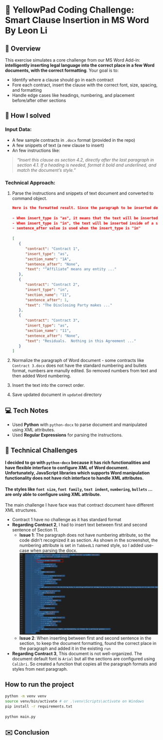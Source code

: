 # 🧪 YellowPad Coding Challenge: Smart Clause Insertion in MS Word By Leon Li

## 📌 Overview
This exercise simulates a core challenge from our MS Word Add-in: **intelligently inserting legal language into the correct place in a few Word documents, with the correct formatting**. Your goal is to:

- Identify where a clause should go in each contract
- Fore each contract, insert the clause with the correct font, size, spacing, and formatting
- Handle edge cases like headings, numbering, and placement before/after other sections

## 🏹 How I solved

### Input Data:
- A few sample contracts in `.docx` format (provided in the repo)
- A few snippets of text (a new clause to insert)
- An few instructions like:

> _“Insert this clause as section 4.2, directly after the last paragraph in section 4.1. If a heading is needed, format it bold and underlined, and match the document’s style.”_

### Technical Approach:
1. Parse the instructions and snippets of text document and converted to command object.
   ```json
   Here is the formatted result. Since the paragraph to be inserted depends on the next paragraph format, don't need to add to the instruction data. The section to be inserted will be automatically formatted with document style (implemented in codebase).

   - When insert_type is "as", it means that the text will be inserted as a section.
   - When insert_type is "in", the text will be inserted inside of a section. This means that the sentence will be inserted between first and second sentence
   - sentence_after value is used when the insert_type is "in"

   [
      {
         "contract": "Contract 1",
         "insert_type": "as",
         "section_name": "1A",
         "sentence_after": "None",
         "text": "“Affiliate” means any entity ..."
      },
      {
         "contract": "Contract 2",
         "insert_type": "in",
         "section_name": "11",
         "sentence_after": 1,
         "text": "The Disclosing Party makes ..."
      },
      {
         "contract": "Contract 3",
         "insert_type": "as",
         "section_name": "11",
         "sentence_after": "None",
         "text": "Residuals.  Nothing in this Agreement ..."
      }
   ]
   ```
2. Normalize the paragraph of Word document - some contracts like `Contract 3.docx` does not have the standard numbering and bullets format, numbers are manully edited. So removed numbers from text and then added Word numbering.

3. Insert the text into the correct order.
4. Save updated document in `updated` directory


## 💻 Tech Notes
- Used **Python** with `python-docx` to parse document and manipulated using XML attributes.
- Used **Regular Expressions** for parsing the instructions.

## 🔎 Technical Challenges

#### I decided to go with `python-docx` because it has rich functionalities and have flexible interface to configure XML of Word document. Unfortunately, JavaScript libraries which supports Word manipulation functionality does not have rich interface to handle XML attributes.

#### The styles like `font size`, `font family`, `text indent`, `numbering`, `bullets` ... are only able to configure using XML attribute.

The main challenge I have face was that contract document have different XML structures.
   - Contract 1 have no challenge as it has standard format
   - **Regarding Contract 2**, I had to insert text between first and second sentence of Section 11.
      - **Issue 1**: The paragraph does not have numbering attribute, so the code didn't recognized it as section. As shown in the screenshot, the numbering attribute is set in `TabbedL1` named style, so I added use-case when parsing the docx.
      ![alt text](assets/image.png)
      - **Issue 2**: When inserting between first and second sentence in the section, to keep the document formatting, found the correct place in the paragraph and added it in the existing `run`
   - **Regarding Contract 3**, This document is not well-organized. The document default font is `Arial` but all the sections are configured using `Calibri`. So created a function that copies all the paragraph formats and styles from next paragraph.

## How to run the project

```bash
python -m venv venv
source venv/bin/activate # or .\venv\Scripts\activate on Windows
pip install -r requirements.txt

python main.py
```

## ✉️ Conclusion

